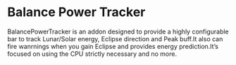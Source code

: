 # Balance Power Tracker

BalancePowerTracker is an addon designed to provide a highly configurable bar to track Lunar/Solar energy, Eclipse direction and Peak buff.It also can fire wanrnings when you gain Eclipse and provides energy prediction.It’s focused on using the CPU strictly necessary and no more.
